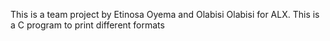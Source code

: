 This is a team project by Etinosa Oyema and Olabisi Olabisi for ALX. This is a C program to print different formats 
